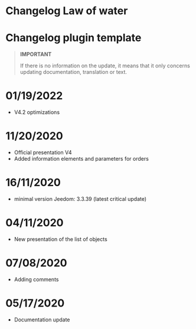 # Changelog Law of water

# Changelog plugin template

>**IMPORTANT**
>
>If there is no information on the update, it means that it only concerns updating documentation, translation or text.

# 01/19/2022

- V4.2 optimizations

# 11/20/2020

- Official presentation V4
- Added information elements and parameters for orders

# 16/11/2020

- minimal version Jeedom: 3.3.39 (latest critical update)

# 04/11/2020

- New presentation of the list of objects

# 07/08/2020

- Adding comments

# 05/17/2020

- Documentation update
